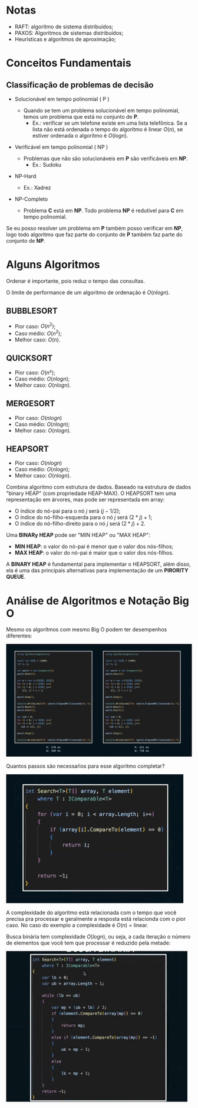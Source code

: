 # Notas

- RAFT: algoritmo de sistema distribuídos;
- PAXOS: Algoritmos de sistemas distribuídos;
- Heurísticas e algoritmos de aproximação;

# Conceitos Fundamentais

## Classificação de problemas de decisão

- Solucionável em tempo polinomial ( P )
  - Quando se tem um problema solucionável em tempo polinomial, temos um problema que está no conjunto de **P**.
    - Ex.: verificar se um telefone existe em uma lista telefônica. Se a lista não está ordenada o tempo do algoritmo é linear $O(n)$, se estiver ordenada o algoritmo é $O(log n)$.

- Verificável em tempo polinomial ( NP )
  - Problemas que não são solucionáveis em **P** são verificáveis em **NP**.
    - Ex.: Sudoku
- NP-Hard
  - Ex.: Xadrez
- NP-Completo
  - Problema **C** está em **NP**. Todo problema **NP** é redutível para **C** em tempo polinomial.

Se eu posso resolver um problema em **P** também posso verificar em **NP**, logo todo algoritmo que faz parte do conjunto de **P** também faz parte do conjunto de **NP**.

# Alguns Algoritmos

Ordenar é importante, pois reduz o tempo das consultas.

O limite de performance de um algoritmo de ordenação é $O(nlogn)$.

## BUBBLESORT

- Pior caso: $O(n^2)$;
- Caso médio: $O(n^2)$;
- Melhor caso: $O(n)$.

## QUICKSORT

- Pior caso: $O(n²)$;
- Caso médio: $O(n log n)$;
- Melhor caso: $O(n log n)$.

## MERGESORT

- Pior caso: $O(n log n)$
- Caso médio: $O(n log n)$;
- Melhor caso: $O(n log n)$.
  
## HEAPSORT

- Pior caso: $O(n log n)$
- Caso médio: $O(n log n)$;
- Melhor caso: $O(n log n)$.

Combina algoritmo com estrutura de dados. Baseado na estrutura de dados "binary HEAP" (com propriedade HEAP-MAX).
O HEAPSORT tem uma representação em árvores, mas pode ser representada em array:

- O índice do nó-pai para o nó $j$ será $(j-1/2)$;
- O índice do nó-filho-esquerda para o nó $j$ será $(2*j)+1$;
- O índice do nó-filho-direito para o nó $j$ será $(2*j)+2$.

Uma **BINARy HEAP** pode ser "MIN HEAP" ou "MAX HEAP":

- **MIN HEAP**: o valor do nó-pai é menor que o valor dos nós-filhos;
- **MAX HEAP**: o valor do nó-pai é maior que o valor dos nós-filhos.

A **BINARY HEAP** é fundamental para implementar o HEAPSORT, além disso, ela é uma das principais alternativas para implementação de um **PIRORITY QUEUE**.

# Análise de Algoritmos e Notação Big O

Mesmo os algorítmos com mesmo Big O podem ter desempenhos diferentes:

![](big-o-nao-eh-suficiente-para-definir-performance.png)

Quantos passos são necessaŕios para esse algoritmo completar?

![](search-algoritmo.png)

A complexidade do algoritmo está relacionada com o tempo que você precisa pra processar e geralmente a resposta está relacionda com o pior caso.
No caso do exemplo a complexidade é $O(n)$ = linear.

Busca binária tem complexidade $O(log n)$, ou seja, a cada iteração o número de elementos que você tem que processar é reduzido pela metade:

![](busca-binaria.png)
